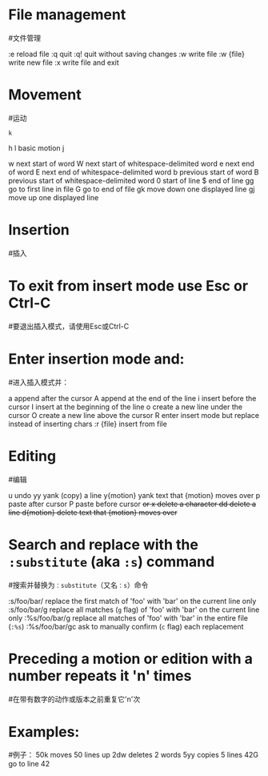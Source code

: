 # File management
#文件管理

:e              reload file
:q              quit
:q!             quit without saving changes
:w              write file
:w {file}       write new file
:x              write file and exit

# Movement
#运动

    k
  h   l         basic motion
    j

w               next start of word
W               next start of whitespace-delimited word
e               next end of word
E               next end of whitespace-delimited word
b               previous start of word
B               previous start of whitespace-delimited word
0               start of line
$               end of line
gg              go to first line in file
G               go to end of file
gk		move down one displayed line
gj		move up one displayed line

# Insertion
#插入
#   To exit from insert mode use Esc or Ctrl-C
#要退出插入模式，请使用Esc或Ctrl-C
#   Enter insertion mode and:
#进入插入模式并：

a               append after the cursor
A               append at the end of the line
i               insert before the cursor
I               insert at the beginning of the line
o               create a new line under the cursor
O               create a new line above the cursor
R               enter insert mode but replace instead of inserting chars
:r {file}       insert from file

# Editing
#编辑

u               undo
yy              yank (copy) a line
y{motion}       yank text that {motion} moves over
p               paste after cursor
P               paste before cursor
<Del> or x      delete a character
dd              delete a line
d{motion}       delete text that {motion} moves over

# Search and replace with the `:substitute` (aka `:s`) command
#搜索并替换为`：substitute`（又名`：s`）命令

:s/foo/bar/	replace the first match of 'foo' with 'bar' on the current line only
:s/foo/bar/g	replace all matches (`g` flag) of 'foo' with 'bar' on the current line only
:%s/foo/bar/g	replace all matches of 'foo' with 'bar' in the entire file (`:%s`)
:%s/foo/bar/gc	ask to manually confirm (`c` flag) each replacement 

# Preceding a motion or edition with a number repeats it 'n' times
#在带有数字的动作或版本之前重复它'n'次
# Examples:
#例子：
50k         moves 50 lines up
2dw         deletes 2 words
5yy         copies 5 lines
42G         go to line 42
